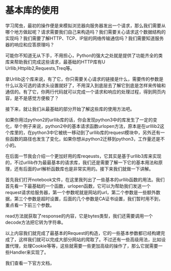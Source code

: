 # 基本库的使用

学习爬虫，最初的操作便是来模拟浏览器向服务器发出一个请求，那么我们需要从哪个地方做起呢？请求需要我们自己来构造吗？我们需要关心请求这个数据结构的实现吗？我们需要了解HTTP、TCP、IP层的网络传输通信吗？我们需要知道服务器的响应和应答原理吗？

可能你不知道无从下手，不用担心，Python的强大之处就是提供了功能齐全的类库来帮助我们完成这些请求，最基础的HTTP库有U
Urllib,Httplib2,Requests,Treq等。

拿Urllib这个库来说，有了它，你只需要关心请求的链接是什么，需要传的参数是什么以及可选的请求头设置就好了，不用深入到底层去了解它到底是怎样来传输和通信的。有了它，你两行代码就可以完成一个请求和响应的处理过程，得到网页内容，是不是感觉方便极了？

接下来，就让我们从最基础的部分开始了解这些库的使用方法吧。



如果你用过python2的urllib库的话，你会发现python3中的库发生了一定的变化，举个例子来说，python2中的基本请求函数urlopen方法，原本是在urlllib2这个库里的，在python3中它被统一移动到了urllib库的request模块中，另外还有一些函数的路径也发生了变化，如果你想从python2迁移到python3，工作量还是不小的。

在后面一节我会介绍一个更加好用的库reqeusts，它其实是基于urllib3库来实现的，不过urllib作为最最基本的请求库，我们还是需要了解一下它的基本用法和原理，还有后面的url解析函数库也是非常实用的。接下来我们就做一下讲解。

首先我们打开notebook文件，在这里我列出了一些基本的urllib函数的用法。我们首先看一下最基础的一个函数，urlopen函数，它可以为帮助我们发送一个request请求给服务器，第一个参数呢就是网站的url，第二个参数是一些额外数据，第三个参数是超时设置，后面的几个参数是CA证书设置，我们暂时用不到，重点看一下前三个参数。

read方法就获取了response的内容，它是bytes类型，我们还需要调用一个decode方法把它转为字符串。

以上内容我们就完成了最基本的Request的构造，它的一些基本参数都已经构建完成了，这样我们就可以完成大部分网站的爬取了。不过还有一些高级用法，比如设置代理，处理Cookie等等，这些就需要一些更加高级的操作了，那么它就需要一些Handler来实现了。

我们查看一下官方文档，

